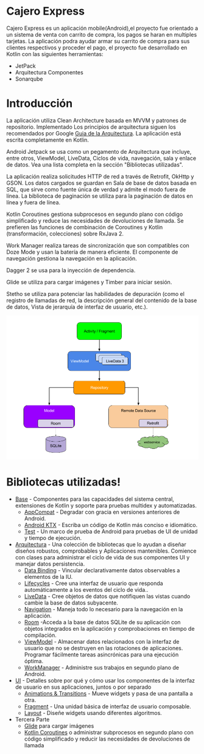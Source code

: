 # Cajero Express


Cajero Express es un aplicación mobile(Android),el proyecto fue orientado a un sistema de venta con carrito de compra, los pagos se haran en multiples tarjetas.
La aplicación podra ayudar armar su carrito de compra para sus clientes respectivos y proceder el pago, el proyecto fue desarrollado en Kotlin con las siguientes herramientas:

  - JetPack
  - Arquitectura Componentes
  - Sonarqube
# Introducción
La aplicación utiliza Clean Architecture basada en MVVM y patrones de repositorio. Implementado
Los principios de arquitectura siguen los recomendados por Google [Guia de la Arquitectura](https://developer.android.com/jetpack/docs/guide).
La aplicación está escrita completamente en Kotlin.

Android Jetpack se usa como un pegamento de Arquitectura que incluye, entre otros, ViewModel, LiveData,
Ciclos de vida, navegación, sala y enlace de datos. Vea una lista completa en la sección "Bibliotecas utilizadas".

La aplicación realiza solicitudes HTTP de red a través de Retrofit, OkHttp y GSON. Los datos cargados se guardan en
Sala de base de datos basada en SQL, que sirve como fuente única de verdad y admite el modo fuera de línea.
La biblioteca de paginación se utiliza para la paginación de datos en línea y fuera de línea.

Kotlin Coroutines gestiona subprocesos en segundo plano con código simplificado y reduce las necesidades de devoluciones de llamada.
Se prefieren las funciones de combinación de Coroutines y Kotlin (transformación, colecciones)
sobre RxJava 2.

Work Manager realiza tareas de sincronización que son compatibles con Doze Mode y usan la batería de manera eficiente.
El componente de navegación gestiona la navegación en la aplicación.

Dagger 2 se usa para la inyección de dependencia.

Glide se utiliza para cargar imágenes y Timber para iniciar sesión.

Stetho se utiliza para potenciar las habilidades de depuración (como el registro de llamadas de red, la descripción general del contenido de la base de datos,
Vista de jerarquía de interfaz de usuario, etc.).

![Guide to app architecture](fotos/guide-to-app-architecture.png "Guide to app architecture")
 
 
# Bibliotecas utilizadas!

* [Base][0] - Componentes para las capacidades del sistema central, extensiones de Kotlin y soporte para pruebas multidex y automatizadas.
  * [AppCompat][1] - Degradar con gracia en versiones anteriores de Android.
  * [Android KTX][2] - Escriba un código de Kotlin más conciso e idiomático.
  * [Test][4] - Un marco de prueba de Android para pruebas de UI de unidad y tiempo de ejecución.
* [Arquitectura][10] - Una colección de bibliotecas que lo ayudan a diseñar diseños robustos, comprobables y Aplicaciones mantenibles. Comience con clases para administrar el ciclo de vida de sus componentes UI y manejar datos persistencia.
  * [Data Binding][11] - Vincular declarativamente datos observables a elementos de la IU.
  * [Lifecycles][12] - Cree una interfaz de usuario que responda automáticamente a los eventos del ciclo de vida..
  * [LiveData][13] - Cree objetos de datos que notifiquen las vistas cuando cambie la base de datos subyacente.
  * [Navigation][14] - Maneja todo lo necesario para la navegación en la aplicación.
  * [Room][16] -Acceda a la base de datos SQLite de su aplicación con objetos integrados en la aplicación y comprobaciones en tiempo de compilación.
  * [ViewModel][17] - Almacenar datos relacionados con la interfaz de usuario que no se destruyen en las rotaciones de aplicaciones. Programar fácilmente tareas asincrónicas para una ejecución óptima.
  * [WorkManager][18] - Administre sus trabajos en segundo plano de Android.
* [UI][30] - Detalles sobre por qué y cómo usar los componentes de la interfaz de usuario en sus aplicaciones, juntos o por separado
  * [Animations & Transitions][31] - Mueve widgets y pasa de una pantalla a otra.
  * [Fragment][34] - Una unidad básica de interfaz de usuario composable.
  * [Layout][35] - Diseñe widgets usando diferentes algoritmos.
* Tercera Parte
  * [Glide][90] para cargar imágenes
  * [Kotlin Coroutines][91] o administrar subprocesos en segundo plano con código simplificado y reducir las necesidades de devoluciones de llamada

[0]: https://developer.android.com/jetpack/components
[1]: https://developer.android.com/topic/libraries/support-library/packages#v7-appcompat
[2]: https://developer.android.com/kotlin/ktx
[4]: https://developer.android.com/training/testing/
[10]: https://developer.android.com/jetpack/arch/
[11]: https://developer.android.com/topic/libraries/data-binding/
[12]: https://developer.android.com/topic/libraries/architecture/lifecycle
[13]: https://developer.android.com/topic/libraries/architecture/livedata
[14]: https://developer.android.com/topic/libraries/architecture/navigation/
[16]: https://developer.android.com/topic/libraries/architecture/room
[17]: https://developer.android.com/topic/libraries/architecture/viewmodel
[18]: https://developer.android.com/topic/libraries/architecture/workmanager
[30]: https://developer.android.com/guide/topics/ui
[31]: https://developer.android.com/training/animation/
[34]: https://developer.android.com/guide/components/fragments
[35]: https://developer.android.com/guide/topics/ui/declaring-layout
[90]: https://bumptech.github.io/glide/
[91]: https://kotlinlang.org/docs/reference/coroutines-overview.html